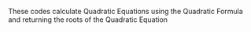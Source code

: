 These codes calculate Quadratic Equations  using the Quadratic Formula and returning the roots of the Quadratic Equation